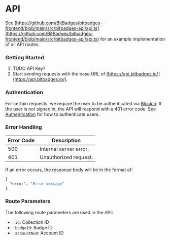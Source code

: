 # API

See [https://github.com/BitBadges/bitbadges-frontend/blob/main/src/bitbadges-api/api.ts](https://github.com/BitBadges/bitbadges-frontend/blob/main/src/bitbadges-api/api.ts) for an example implementation of all API routes.

### Getting Started

1. TODO API Key?
2. Start sending requests with the base URL of [https://api.bitbadges.io/](https://api.bitbadges.io/).

### Authentication

For certain requests, we require the user to be authenticated via [Blockin](http://localhost:5000/o/7VSYQvtb1QtdWFsEGoUn/s/AwjdYgEsUkK9cCca5DiU/). If the user is not signed in, the API will respond with a 401 error code. See [Authentication](authentication.md) for how to authenticate users.

### Error Handling

| Error Code | Description            |
| ---------- | ---------------------- |
| 500        | Internal server error. |
| 401        | Unauthorized request.  |

If an error occurs, the response body will be in the format of:

```json
{ 
  "error": "Error message" 
}
```

### Route Parameters

The following route parameters are used in the API:

* `:id`: Collection ID
* `:badgeId`: Badge ID
* `:accountNum`: Account ID
